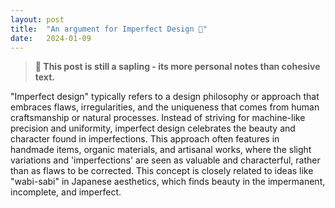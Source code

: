 ```yaml
---
layout: post
title:  "An argument for Imperfect Design 🌱"
date:   2024-01-09
---
```


> **🌱 This post is still a sapling - its more personal notes than cohesive text.**

"Imperfect design" typically refers to a design philosophy or approach that embraces flaws, irregularities, and the uniqueness that comes from human craftsmanship or natural processes. Instead of striving for machine-like precision and uniformity, imperfect design celebrates the beauty and character found in imperfections. This approach often features in handmade items, organic materials, and artisanal works, where the slight variations and 'imperfections' are seen as valuable and characterful, rather than as flaws to be corrected. This concept is closely related to ideas like "wabi-sabi" in Japanese aesthetics, which finds beauty in the impermanent, incomplete, and imperfect.


